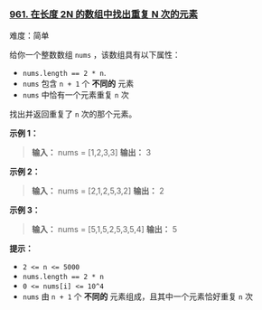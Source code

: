 ### [961\. 在长度 2N 的数组中找出重复 N 次的元素](https://leetcode.cn/problems/n-repeated-element-in-size-2n-array/)

难度：简单

给你一个整数数组 `nums` ，该数组具有以下属性：

- `nums.length == 2 * n`.
- `nums` 包含 `n + 1` 个 **不同的** 元素
- `nums` 中恰有一个元素重复 `n` 次

找出并返回重复了 `n` 次的那个元素。

**示例 1：**

> **输入：** nums = [1,2,3,3]
> **输出：** 3

**示例 2：**

> **输入：** nums = [2,1,2,5,3,2]
> **输出：** 2

**示例 3：**

> **输入：** nums = [5,1,5,2,5,3,5,4]
> **输出：** 5

**提示：**

- `2 <= n <= 5000`
- `nums.length == 2 * n`
- `0 <= nums[i] <= 10^4`
- `nums` 由 `n + 1` 个 **不同的** 元素组成，且其中一个元素恰好重复 `n` 次
